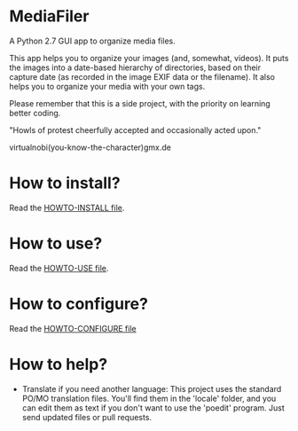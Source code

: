 # MediaFiler

A Python 2.7 GUI app to organize media files. 

This app helps you to organize your images (and, somewhat, videos). It puts the images into a date-based hierarchy of directories, based on their capture date (as recorded in the image EXIF data or the filename). It also helps you to organize your media with your own tags.

Please remember that this is a side project, with the priority on learning better coding. 

"Howls of protest cheerfully accepted and occasionally acted upon."

virtualnobi(you-know-the-character)gmx.de


# How to install? 

Read the [HOWTO-INSTALL file](https://github.com/virtualnobi/MediaFiler/blob/master/HOWTO-INSTALL.md). 


# How to use? 

Read the [HOWTO-USE file](https://github.com/virtualnobi/MediaFiler/blob/master/HOWTO-USE.md). 


# How to configure?

Read the [HOWTO-CONFIGURE file](https://github.com/virtualnobi/MediaFiler/blob/master/HOWTO-CONFIGURE.md)


# How to help?

* Translate if you need another language: 
This project uses the standard PO/MO translation files. You'll find them in the 'locale' folder, and you can edit them as text if you don't want to use the 'poedit' program. Just send updated files or pull requests.  

